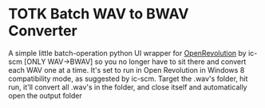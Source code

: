# TOTK Batch WAV to BWAV Converter

A simple little batch-operation python UI wrapper for [OpenRevolution](https://github.com/ic-scm/openrevolution/) by ic-scm [ONLY WAV->BWAV] so you no longer have to sit there and convert each WAV one at a time.
It's set to run in Open Revolution in Windows 8 compatibility mode, as suggested by ic-scm. Target the .wav's folder, hit run, it'll convert all .wav's in the folder, and close itself and automatically open the output folder
